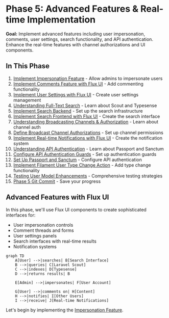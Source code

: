 # Phase 5: Advanced Features & Real-time Implementation

<link rel="stylesheet" href="../../assets/css/styles.css">

**Goal:** Implement advanced features including user impersonation, comments, user settings, search functionality, and API authentication. Enhance the real-time features with channel authorizations and UI components.

## In This Phase

1. [Implement Impersonation Feature](./010-impersonation.md) - Allow admins to impersonate users
2. [Implement Comments Feature with Flux UI](./020-comments-flux.md) - Add commenting functionality
3. [Implement User Settings with Flux UI](./030-user-settings.md) - Create user settings management
4. [Understanding Full-Text Search](./040-search.md) - Learn about Scout and Typesense
5. [Implement Search Backend](./050-search-backend.md) - Set up the search infrastructure
6. [Implement Search Frontend with Flux UI](./020-flux-ui-search.md) - Create the search interface
7. [Understanding Broadcasting Channels & Authorization](./070-broadcasting-channels.md) - Learn about channel auth
8. [Define Broadcast Channel Authorizations](./080-channel-auth.md) - Set up channel permissions
9. [Implement Real-time Notifications with Flux UI](./030-flux-ui-notifications.md) - Create the notification system
10. [Understanding API Authentication](./100-api-auth.md) - Learn about Passport and Sanctum
11. [Configure API Authentication Guards](./110-api-guards.md) - Set up authentication guards
12. [Set Up Passport and Sanctum](./120-passport-sanctum.md) - Configure API authentication
13. [Implement Filament User Type Change Action](./130-filament-user-type.md) - Add type change functionality
14. [Testing User Model Enhancements](./010-testing.md) - Comprehensive testing strategies
15. [Phase 5 Git Commit](./140-git-commit.md) - Save your progress

## Advanced Features with Flux UI

In this phase, we'll use Flux UI components to create sophisticated interfaces for:

- User impersonation controls
- Comment threads and forms
- User settings panels
- Search interfaces with real-time results
- Notification systems

```mermaid
graph TD
    A[User] -->|searches| B[Search Interface]
    B -->|queries| C[Laravel Scout]
    C -->|indexes| D[Typesense]
    D -->|returns results| B

    E[Admin] -->|impersonates| F[User Account]

    G[User] -->|comments on| H[Content]
    H -->|notifies| I[Other Users]
    I -->|receive| J[Real-time Notifications]
```

Let's begin by implementing the [Impersonation Feature](./010-impersonation.md).
